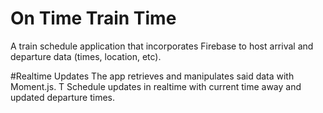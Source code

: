# On Time Train Time
A train schedule application that incorporates Firebase to host arrival and departure data (times, location, etc).

#Realtime Updates
The app retrieves and manipulates said data with Moment.js. T
Schedule updates in realtime with current time away and updated departure times.

